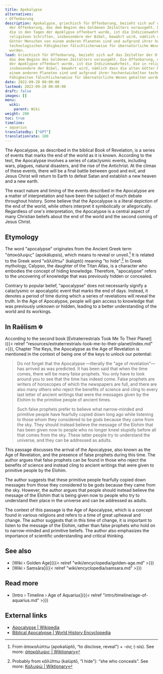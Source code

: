 ```yaml
---
title: Apokalypse
alternatives:
- Offenbarung
description: Apokalypse, griechisch für Offenbarung, bezieht sich auf das Zeitalter
  der Offenbarung, das dem Beginn des Goldenen Zeitalters vorausgeht. Die Offenbarung,
  die in den Tagen der Apoklypse offenbart wurde, ist die Indizienwahrheit, die in
  religiösen Schriften, insbesondere der Bibel, bewahrt wird, nämlich dass die alten
  Götter Menschen von einem anderen Planeten sind und aufgrund ihrer hochentwickelten
  technologischen Fähigkeiten fälschlicherweise für übernatürliche Wesen gehalten
  wurden.
lead: Griechisch für Offenbarung, bezieht sich auf das Zeitalter der Offenbarung,
  das dem Beginn des Goldenen Zeitalters vorausgeht. Die Offenbarung, die in den Tagen
  der Apoklypse offenbart wurde, ist die Indizienwahrheit, die in religiösen Schriften,
  insbesondere der Bibel, bewahrt wird, nämlich dass die alten Götter Menschen von
  einem anderen Planeten sind und aufgrund ihrer hochentwickelten technologischen
  Fähigkeiten fälschlicherweise für übernatürliche Wesen gehalten wurden.
date: 2022-09-20 00:00:00
lastmod: 2022-09-20 00:00:00
draft: false
images: []
menu:
  wiki:
    parent: Wiki
weight: 200
toc: true
timeline:
- aquarius
translatedby: ["GPT"]
translationrate: 100
---
```


The Apocalypse, as described in the biblical Book of Revelation, is a series of events that marks the end of the world as it is known. According to the text, the Apocalypse involves a series of cataclysmic events, including wars, plagues, natural disasters, and the rise of the Antichrist. At the climax of these events, there will be a final battle between good and evil, and Jesus Christ will return to Earth to defeat Satan and establish a new heaven and a new earth.

The exact nature and timing of the events described in the Apocalypse are a matter of interpretation and have been the subject of much debate throughout history. Some believe that the Apocalypse is a literal depiction of the end of the world, while others interpret it symbolically or allegorically. Regardless of one's interpretation, the Apocalypse is a central aspect of many Christian beliefs about the end of the world and the second coming of Jesus Christ.

## Etymology

The word "apocalypse" originates from the Ancient Greek term "ἀποκάλυψις" (apokálupsis), which means to reveal or unveil.[^1] It is related to the Greek word "κᾰλῠ́πτω" (kalúptō) meaning "to hide".[^2] In Greek mythology, Calypso, the daughter of the Titan Atlas, is a character who embodies the concept of hiding knowledge. Therefore, "apocalypse" refers to the uncovering of knowledge that was previously hidden or concealed.

Contrary to popular belief, "apocalypse" does not necessarily signify a cataclysmic or apocalyptic event that marks the end of days. Instead, it denotes a period of time during which a series of revelations will reveal the truth. In the Age of Apocalypse, people will gain access to knowledge that was previously unknown or hidden, leading to a better understanding of the world and its workings.

## In Raëlism 🔯

According to the second book [Extraterrestrials Took Me To Their Planet]({{< relref "resources/extraterrestrials-took-me-to-their-planet/index.md" >}}), Chapter The Keys, the Apocalypse as the Age of Revelation is mentioned in the context of being one of the keys to unlock our potential:

> Do not forget that the Apocalypse —literally the "age of revelation"— has arrived as was predicted. It has been said that when the time comes, there will be many false prophets. You only have to look around you to see that the time has indeed come. False prophets are writers of horoscopes of which the newspapers are full, and there are also many others who reject the benefits of science and cling to every last letter of ancient writings that were the messages given by the Elohim to the primitive people of ancient times.
>
> Such false prophets prefer to believe what narrow-minded and primitive people have fearfully copied down long ago while listening to those whom they considered to be gods because they came from the sky. They should instead believe the message of the Elohim that has been given now to people who no longer kneel stupidly before all that comes from the sky. These latter people try to understand the universe, and they can be addressed as adults.

This passage discusses the arrival of the Apocalypse, also known as the Age of Revelation, and the presence of false prophets during this time. The author argues that false prophets can be found in those who reject the benefits of science and instead cling to ancient writings that were given to primitive people by the Elohim.

The author suggests that these primitive people fearfully copied down messages from those they considered to be gods because they came from the sky. However, the author argues that people should instead believe the message of the Elohim that is being given now to people who try to understand their place in the universe and can be addressed as adults.

The context of this passage is the Age of Apocalypse, which is a concept found in various religions and refers to a time of great upheaval and change. The author suggests that in this time of change, it is important to listen to the message of the Elohim, rather than false prophets who hold on to narrow-minded and primitive beliefs. The author also emphasizes the importance of scientific understanding and critical thinking.

## See also

- [Wiki › Golden Age]({{< relref "wiki/encyclopedia/golden-age.md" >}})
- [Wiki › Saṃsāra]({{< relref "wiki/encyclopedia/samsara.md" >}})

## Read more

- [Intro › Timeline › Age of Aquarius]({{< relref "intro/timeline/age-of-aquarius.md" >}})

## External links

- [Apocalypse | Wikipedia](https://en.wikipedia.org/wiki/Apocalypse)
- [Biblical Apocalypse | World History Encyclopedia](https://www.worldhistory.org/article/1801/biblical-apocalypse/)

[^1]: From ἀποκαλύπτω (apokalúptō, “to disclose, reveal”) + -σις (-sis). See more: [ἀποκάλυψις | Wiktionary](https://en.wiktionary.org/wiki/%E1%BC%80%CF%80%CE%BF%CE%BA%CE%AC%CE%BB%CF%85%CF%88%CE%B9%CF%82#Ancient_Greek)
[^2]: Probably from κᾰλῠ́πτω (kalúptō, “I hide”): “she who conceals”. See more: [Καλυψώ | Wiktionary](https://en.wiktionary.org/wiki/%CE%9A%CE%B1%CE%BB%CF%85%CF%88%CF%8E#Ancient_Greek)
